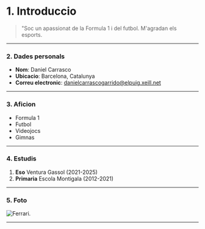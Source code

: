 # 1. Introduccio
> "Soc un apassionat de la Formula 1 i del futbol. M'agradan els esports.

---

### 2. Dades personals

- **Nom**: Daniel Carrasco
- **Ubicacio**: Barcelona, Catalunya
- **Correu electronic**: danielcarrascogarrido@elpuig.xeill.net

---

### 3. Aficion

- Formula 1
- Futbol
- Videojocs
- Gimnas

---

### 4. Estudis

1. **Eso**
  Ventura Gassol (2021-2025)
2. **Primaria**
   Escola Montigala (2012-2021)

---

### 5. Foto
 ![Ferrari](https://cdn-6.motorsport.com/images/amp/2eAKL4a2/s1000/charles-leclerc-ferrari.jpg).

---

 






